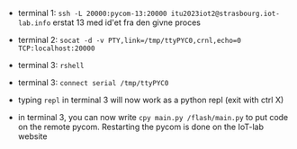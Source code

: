 - terminal 1: `ssh -L 20000:pycom-13:20000 itu2023iot2@strasbourg.iot-lab.info`
erstat 13 med id'et fra den givne proces

- terminal 2: `socat -d -v PTY,link=/tmp/ttyPYC0,crnl,echo=0 TCP:localhost:20000`

- terminal 3: `rshell`

- terminal 3: `connect serial /tmp/ttyPYC0`

- typing `repl` in terminal 3 will now work as a python repl (exit with ctrl X)

- in terminal 3, you can now write `cpy main.py /flash/main.py` to put code on the remote pycom. Restarting the pycom is done on the IoT-lab website
